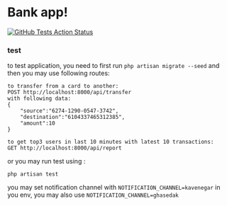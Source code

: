# Bank app!

[![GitHub Tests Action Status](https://img.shields.io/github/actions/workflow/status/arashrasoulzadeh/ss-test/laravel.yml?branch=master&label=tests&style=flat-square)](https://github.com/arashrasoulzadeh/ss-test/actions?query=workflow%3Alaravel+branch%3Amaster)

### test

to test application, you need to first run `php artisan migrate --seed` and then you may use following routes:

```
to transfer from a card to another:
POST http://localhost:8000/api/transfer
with following data:
{
    "source":"6274-1290-0547-3742",
    "destination":"6104337465312385",
    "amount":10
}

to get top3 users in last 10 minutes with latest 10 transactions:
GET http://localhost:8000/api/report

```

or you may run test using :

```
php artisan test
```

you may set notification channel with `NOTIFICATION_CHANNEL=kavenegar` in you env, you may also use `NOTIFICATION_CHANNEL=ghasedak`
